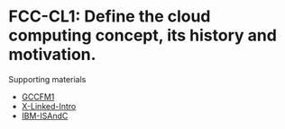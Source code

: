 # FCC-CL1: Define the cloud computing concept, its history and motivation. 

Supporting materials

* [GCCFM1](../../../Materials/GCCFM1.md)
* [X-Linked-Intro](../../../Materials/X-Linked-Intro.md)
* [IBM-ISAndC](../../../Materials/IBM-ISAndC.md)
